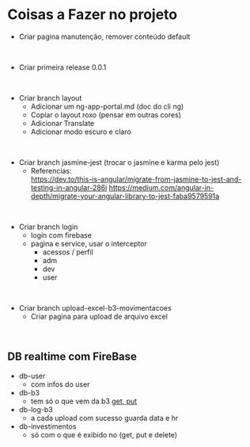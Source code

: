 # Coisas a Fazer no projeto

- Criar pagina manutenção, remover conteúdo default

<br>

- Criar primeira release 0.0.1

<br>

- Criar branch layout
  - Adicionar um ng-app-portal.md (doc do cli ng)
  - Copiar o layout roxo (pensar em outras cores)
  - Adicionar Translate
  - Adicionar modo escuro e claro

<br>

- Criar branch jasmine-jest (trocar o jasmine e karma pelo jest) <br>
  - Referencias: <br>
    https://dev.to/this-is-angular/migrate-from-jasmine-to-jest-and-testing-in-angular-286i
    https://medium.com/angular-in-depth/migrate-your-angular-library-to-jest-faba9579591a

<br>

- Criar branch login
  - login com firebase
  - pagina e service, usar o interceptor
    - acessos / perfil
    - adm
    - dev
    - user

<br>

- Criar branch upload-excel-b3-movimentacoes
  - Criar pagina para upload de arquivo excel

<br>

## DB realtime com FireBase

- db-user
  - com infos do user
- db-b3
  - tem só o que vem da b3 [get, put](upload-b3)
- db-log-b3
  - a cada upload com sucesso guarda data e hr
- db-investimentos
  - só com o que é exibido no (get, put e delete)
